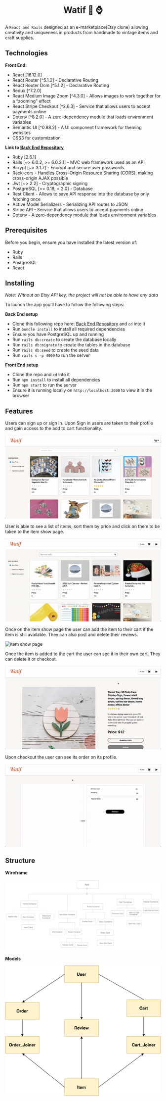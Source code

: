 <h1 align="center">Watif 👜 ⌚️</h1>

A `React and Rails` designed as an e-marketplace(Etsy clone) allowing creativity and uniqueness in products from handmade to vintage items and craft supplies.</p>


## Technologies

**Front End:** 
- React [16.12.0]
- React Router [^5.1.2] - Declarative Routing
- React Router Dom [^5.1.2] - Declarative Routing
- Redux [^7.2.0]
- React Medium Image Zoom [^4.3.0] - Allows images to work together for a “zooming” effect
- React Stripe Checkout [^2.6.3] - Service that allows users to accept payments online
- Dotenv [^8.2.0] - A zero-dependency module that loads environment variables
- Semantic UI [^0.88.2] - A UI component framework for theming websites
- CSS3 for customization


**Link to [Back End Repository](https://github.com/valentinem1/watif_backend)**
- Ruby [2.6.1]
- Rails [~> 6.0.2, >= 6.0.2.1] - MVC web framework used as an API
- Bcrypt [~> 3.1.7] - Encrypt and secure user passwords
- Rack-cors - Handles Cross-Origin Resource Sharing (CORS), making cross-origin AJAX possible
- Jwt [~> 2.2] - Cryptographic signing
- PostgreSQL [>= 0.18, < 2.0] - Database
- Rest Client - Allows to save API response into the database by only fetching once
- Active Model Serializers - Serializing API routes to JSON
- Stripe API - Service that allows users to accept payments online
- Dotenv -  A zero-dependency module that loads environment variables

## Prerequisites
Before you begin, ensure you have installed the latest version of:

- Ruby
- Rails
- PostgreSQL
- React

## Installing
_Note: Without an Etsy API key, the project will not be able to have any data_<br />

To launch the app you'll have to follow the following steps:

**Back End setup**
- Clone this following repo here: [Back End Repository](https://github.com/valentinem1/watif_backend) and `cd` into it
- Run `bundle install` to install all required dependencies
- Ensure you have PostgreSQL up and running
- Run `rails db:create` to create the database locally
- Run `rails db:migrate` to create the tables in the database
- Run `rails db:seed` to create the seed data
- Run `rails s -p 4000` to run the server

**Front End setup**
- Clone the repo and `cd` into it
- Run `npm install` to install all dependencies
- Run `npm start` to run the server
- Ensure it is running locally on `http://localhost:3000` to view it in the browser

## Features

Users can sign up or sign in. Upon Sign in users are taken to their profile and gain access to the add to cart functionality. <br />

![login gif](./images/login.gif)<br />

User is able to see a list of items, sort them by price and click on them to be taken to the item show page.<br />

![home page gif](./images/home-page.gif)<br />

Once on the item show page the user can add the item to their cart if the item is still available. They can also post and delete their reviews.<br />

![item show page](./images/item-show-page.gif)<br />

Once the item is added to the cart the user can see it in their own cart. They can delete it or checkout.<br />

![cart](./images/cart-page.gif)<br />

Upon checkout the user can see its order on its profile.<br />

![orders](./images/orders.gif)

## Structure

**Wireframe**

![project wireframe](./images/final-wireframe.png)<br />

**Models**

![models](./images/models_diagram.png)<br />


